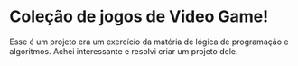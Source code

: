 # Coleção de jogos de Video Game!
Esse é um projeto era um exercício da matéria de lógica de programação e algoritmos. Achei interessante e resolvi criar um projeto dele. 
